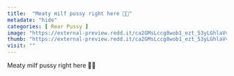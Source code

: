 ```yaml
---
title:  "Meaty milf pussy right here 👌🏼"
metadate: "hide"
categories: [ Rear Pussy ]
image: "https://external-preview.redd.it/ca2GMsLccg8wob1_ezt_53yLGhlaVvQFhmKTIc-O9_4.jpg?auto=webp&s=951a9f957df73bf3e8293651e1e25569579cc91d"
thumb: "https://external-preview.redd.it/ca2GMsLccg8wob1_ezt_53yLGhlaVvQFhmKTIc-O9_4.jpg?width=960&crop=smart&auto=webp&s=cda8f727cacde2f21bbfbe6c5f49e5e4aedde938"
visit: ""
---
```

Meaty milf pussy right here 👌🏼

